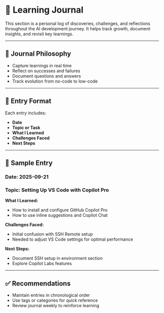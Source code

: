 # 📓 Learning Journal

This section is a personal log of discoveries, challenges, and reflections throughout the AI development journey. It helps track growth, document insights, and revisit key learnings.

---

## 🧠 Journal Philosophy

- Capture learnings in real time
- Reflect on successes and failures
- Document questions and answers
- Track evolution from no-code to low-code

---

## 📅 Entry Format

Each entry includes:
- **Date**
- **Topic or Task**
- **What I Learned**
- **Challenges Faced**
- **Next Steps**

---

## 📝 Sample Entry

### Date: 2025-09-21
### Topic: Setting Up VS Code with Copilot Pro

**What I Learned:**
- How to install and configure GitHub Copilot Pro
- How to use inline suggestions and Copilot Chat

**Challenges Faced:**
- Initial confusion with SSH Remote setup
- Needed to adjust VS Code settings for optimal performance

**Next Steps:**
- Document SSH setup in environment section
- Explore Copilot Labs features

---

## ✅ Recommendations

- Maintain entries in chronological order
- Use tags or categories for quick reference
- Review journal weekly to reinforce learning


